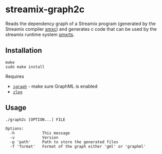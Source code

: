 # streamix-graph2c
Reads the dependency graph of a Streamix program (generated by the Streamix compiler [smxc](https://github.com/moiri/streamix-c)) and generates c code that can be used by the streamix runtime system [smxrts](https://github.com/moiri/streamix-rts).

## Installation

    make
    sudo make install

Requires
 - [`igraph`](http://igraph.org/c/) - make sure GraphML is enabled
 - [`zlog`](https://github.com/HardySimpson/zlog)

## Usage

    ./graph2c [OPTION...] FILE

    Options:
      -h            This message
      -v            Version
      -p 'path'     Path to store the generated files
      -f 'format'   Format of the graph either 'gml' or 'graphml'

